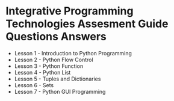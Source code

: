 # Integrative Programming Technologies Assesment Guide Questions Answers

- Lesson 1 - Introduction to Python Programming
- Lesson 2 - Python Flow Control
- Lesson 3 - Python Function
- Lesson 4 - Python List
- Lesson 5 - Tuples and Dictionaries
- Lesson 6 - Sets
- Lesson 7 - Python GUI Programming